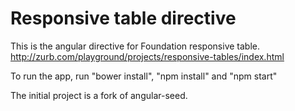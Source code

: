 # Responsive table directive

This is the angular directive for Foundation responsive table.
http://zurb.com/playground/projects/responsive-tables/index.html

To run the app, run "bower install", "npm install" and "npm start"

The initial project is a fork of angular-seed.